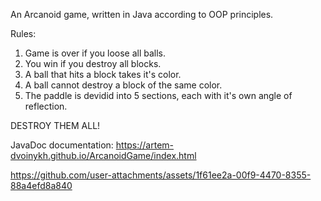 An Arcanoid game, written in Java according to OOP principles.

Rules:
1) Game is over if you loose all balls.
2) You win if you destroy all blocks.
3) A ball that hits a block takes it's color.
4) A ball cannot destroy a block of the same color.
5) The paddle is devidid into 5 sections, each with it's own angle of reflection.

DESTROY THEM ALL!

JavaDoc documentation: https://artem-dvoinykh.github.io/ArcanoidGame/index.html



https://github.com/user-attachments/assets/1f61ee2a-00f9-4470-8355-88a4efd8a840
